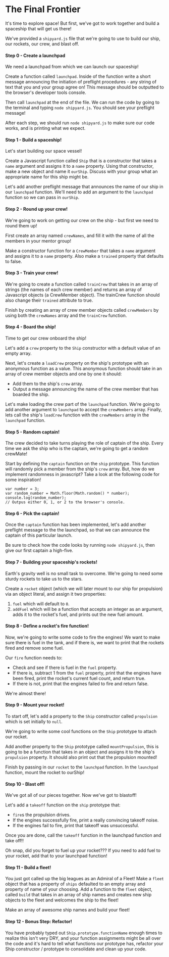 # The Final Frontier

It's time to explore space! But first, we've got to work together and build a spaceship that will get us there!

We've provided a `shipyard.js` file that we're going to use to build our ship, our rockets, our crew, and blast off.

#### Step 0 - Create a launchpad

We need a launchpad from which we can launch our spaceship!

Create a function called `launchpad`.
Inside of the function write a short message announcing the initiation of preflight procedures - any string of text that you and your group agree on!
This message should be outputted to the browser's developer tools console.

Then call `launchpad` at the end of the file.
We can run the code by going to the terminal and typing `node shipyard.js`.
You should see your preflight message!

After each step, we should run `node shipyard.js` to make sure our code works, and is printing what we expect.

#### Step 1 - Build a spaceship!

Let's start building our space vessel!

Create a Javascript function called `Ship` that is a constructor that takes a `name` argument and assigns it to a `name` property. Using that constructor, make a new object and name it `ourShip`.
Discuss with your group what an appropriate name for this ship might be.

Let's add another preflight message that announces the name of our ship in our `launchpad` function.
We'll need to add an argument to the `launchpad` function so we can pass in `ourShip`.

#### Step 2 - Round up your crew!

We're going to work on getting our crew on the ship - but first we need to round them up!

First create an array named `crewNames`, and fill it with the name of all the members in your mentor group!

Make a constructor function for a `CrewMember` that takes a `name` argument and assigns it to a `name` property. Also make a `trained` property that defaults to false.


#### Step 3 - Train your crew!

We're going to create a function called `trainCrew` that takes in an array of strings (the names of each crew member) and returns an array of Javascript objects (a CrewMember object).
The trainCrew function should also change their `trained` attribute to true.

Finish by creating an array of crew member objects called `crewMembers` by using both the `crewNames` array and the `trainCrew` function.

#### Step 4 - Board the ship!

Time to get our crew onboard the ship!

Let's add a `crew` property to the `Ship` constructor with a default value of an empty array.

Next, let's create a `loadCrew` property on the ship's prototype with an anonymous function as a value.
This anonymous function should take in an array of crew member objects and one by one it should:

* Add them to the ship's `crew` array.
* Output a message announcing the name of the crew member that has boarded the ship.

Let's make loading the crew part of the `launchpad` function. We're going to add another argument to `launchpad` to accept the `crewMembers` array.
Finally, lets call the ship's `loadCrew` function with the `crewMembers` array in the `launchpad` function.

#### Step 5 - Random captain!

The crew decided to take turns playing the role of captain of the ship. Every time we ask the ship who is the captain, we're going to get a random crewMate!

Start by defining the `captain` function on the `ship` prototype.
This function will randomly pick a member from the ship's `crew` array.
But, how do we implement randomness in javascript? Take a look at the following code for some inspiration!

```
var number = 3;
var random_number = Math.floor(Math.random() * number);
console.log(random_number);
// Outpus either 0, 1, or 2 to the browser's console.
```

#### Step 6 - Pick the captain!

Once the `captain` function has been implemented, let's add another preflight message to the the launchpad, so that we can announce the captain of this particular launch.

Be sure to check how the code looks by running `node shipyard.js`, then give our first captain a high-five.

#### Step 7 - Building your spaceship's rockets!

Earth's gravity well is no small task to overcome. We're going to need some sturdy rockets to take us to the stars.

Create a `rocket` object (which we will later mount to our ship for propulsion) via an object literal, and assign it two properties:
 1. `fuel` which will default to `0`.
 2. `addFuel` which will be a function that accepts an integer as an argument, adds it to the rocket's fuel, and prints out the new fuel amount.


#### Step 8 - Define a rocket's fire function!

Now, we're going to write some code to fire the engines!
We want to make sure there is fuel in the tank, and if there is, we want to print that the rockets fired and remove some fuel.

Our `fire` function needs to:
* Check and see if there is fuel in the `fuel` property.
* If there is, subtract 1 from the `fuel` property, print that the engines have been fired, print the rocket's current fuel count, and return true.
* If there is not, print that the engines failed to fire and return false.

We're almost there!

#### Step 9 - Mount your rocket!

To start off, let's add a property to the `Ship` constructor called `propulsion` which is set initially to `null`.

We're going to write some cool functions on the `Ship` prototype to attach our rocket.

Add another property to the `Ship` prototype called `mountPropulsion`, this is going to be a function that takes in an object and assigns it to the ship's `propulsion` property.
It should also print out that the propulsion mounted!

Finish by passing in our `rocket` to the `launchpad` function. In the `launchpad` function, mount the rocket to ourShip!

#### Step 10 - Blast off!

We've got all of our pieces together. Now we've got to blastoff!

Let's add a `takeoff` function on the `ship` prototype that:
* `fire`s the propulsion drives.
* If the engines successfully fire, print a really convincing takeoff noise.
* If the engines fail to fire, print that takeoff was unsuccessful.

Once you are done, call the `takeoff` function in the launchpad function and take off!!

Oh snap, did you forget to fuel up your rocket??? If you need to add fuel to your rocket, add that to your launchpad function!


#### Step 11 - Build a fleet!

You just got called up the big leagues as an Admiral of a Fleet!  Make a `fleet` object that has a property of `ships` defaulted to an empty array and property of name of your choosing.  Add a function to the `fleet` object, called `build` that takes in an array of ship names and creates new ship objects to the fleet and welcomes the ship to the fleet!

Make an array of awesome ship names and build your fleet!


#### Step 12 - Bonus Step: Refactor!
You have probably typed out `Ship.prototype.functionName` enough times to realize this isn't very DRY, and your function assignments might be all over the code and it's hard to tell what functions our prototype has, refactor your Ship constructor / prototype to consolidate and clean up your code.
